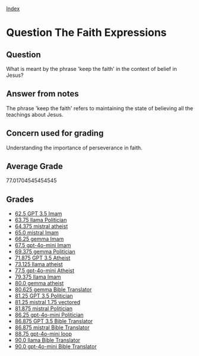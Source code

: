 
[Index](../../index.md)
# Question The Faith Expressions
## Question
What is meant by the phrase 'keep the faith' in the context of belief in Jesus?

## Answer from notes
The phrase 'keep the faith' refers to maintaining the state of believing all the teachings about Jesus.

## Concern used for grading
Understanding the importance of perseverance in faith.

## Average Grade
77.01704545454545

## Grades
 * [62.5 GPT 3.5 Imam](../answers/GPT_3.5_Imam/The_Faith_Expressions.md)
 * [63.75 llama Politician](../answers/llama_Politician/The_Faith_Expressions.md)
 * [64.375 mistral atheist](../answers/mistral_atheist/The_Faith_Expressions.md)
 * [65.0 mistral Imam](../answers/mistral_Imam/The_Faith_Expressions.md)
 * [66.25 gemma Imam](../answers/gemma_Imam/The_Faith_Expressions.md)
 * [67.5 gpt-4o-mini Imam](../answers/gpt-4o-mini_Imam/The_Faith_Expressions.md)
 * [69.375 gemma Politician](../answers/gemma_Politician/The_Faith_Expressions.md)
 * [71.875 GPT 3.5 Atheist](../answers/GPT_3.5_Atheist/The_Faith_Expressions.md)
 * [73.125 llama atheist](../answers/llama_atheist/The_Faith_Expressions.md)
 * [77.5 gpt-4o-mini Atheist](../answers/gpt-4o-mini_Atheist/The_Faith_Expressions.md)
 * [79.375 llama Imam](../answers/llama_Imam/The_Faith_Expressions.md)
 * [80.0 gemma atheist](../answers/gemma_atheist/The_Faith_Expressions.md)
 * [80.625 gemma Bible Translator](../answers/gemma_Bible_Translator/The_Faith_Expressions.md)
 * [81.25 GPT 3.5 Politician](../answers/GPT_3.5_Politician/The_Faith_Expressions.md)
 * [81.25 mistral 1.75 vectored](../answers/mistral_1.75_vectored/The_Faith_Expressions.md)
 * [81.875 mistral Politician](../answers/mistral_Politician/The_Faith_Expressions.md)
 * [86.25 gpt-4o-mini Politician](../answers/gpt-4o-mini_Politician/The_Faith_Expressions.md)
 * [86.875 GPT 3.5 Bible Translator](../answers/GPT_3.5_Bible_Translator/The_Faith_Expressions.md)
 * [86.875 mistral Bible Translator](../answers/mistral_Bible_Translator/The_Faith_Expressions.md)
 * [88.75 gpt-4o-mini loop](../answers/gpt-4o-mini_loop/The_Faith_Expressions.md)
 * [90.0 llama Bible Translator](../answers/llama_Bible_Translator/The_Faith_Expressions.md)
 * [90.0 gpt-4o-mini Bible Translator](../answers/gpt-4o-mini_Bible_Translator/The_Faith_Expressions.md)
